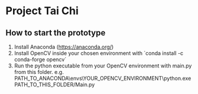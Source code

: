 # Project Tai Chi

## How to start the prototype

1. Install Anaconda (https://anaconda.org/)
2. Install OpenCV inside your chosen environment with ´conda install -c conda-forge opencv´
3. Run the python executable from your OpenCV environment with main.py from this folder.
    e.g. PATH_TO_ANACONDA\envs\YOUR_OPENCV_ENVIRONMENT\python.exe PATH_TO_THIS_FOLDER/Main.py
